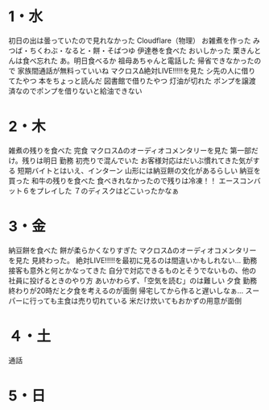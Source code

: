 # 1・水
初日の出は曇っていたので見れなかった
	Cloudflare（物理）
お雑煮を作った
	みつば・ちくわぶ・なると・餅・そばつゆ
伊達巻を食べた
	おいしかった
栗きんとんは食べ忘れた
	あ。明日食べるか
祖母あちゃんと電話した
	帰省できなかったので
	家族間通話が無料っていいね
マクロスΔ絶対LIVE!!!!!を見た
	シ先の人に借りてたやつ
本をちょっと読んだ
	図書館で借りたやつ
灯油が切れた
	ポンプを譲渡済なのでポンプを借りないと給油できない
# 2・木
雑煮の残りを食べた
	完食
マクロスΔのオーディオコメンタリーを見た
	第一部だけ。残りは明日
勤務
	初売りで混んでいた
	お客様対応はだいぶ慣れてきた気がする
	短期バイトとはいえ、インターン
山形には納豆餅の文化があるらしい
	納豆を買った
和牛の残りを食べた
	食べきれなかったので残りは冷凍！！
エースコンバット６をプレイした
	７のディスクはどこいったかなぁ
# 3・金
納豆餅を食べた
	餅が柔らかくなりすぎた
マクロスΔのオーディオコメンタリーを見た
	見終わった。
	絶対LIVE!!!!!を最初に見るのは間違いかもしれない...
勤務
	接客も意外と何とかなってきた
	自分で対応できるものとそうでないもの、他の社員に投げるときのやり方
	あいかわらず、「空気を読む」のは難しい
夕食
	勤務終わりが20時だと夕食を考えるのが面倒
	帰宅してから作ると遅いしなぁ...
	スーパーに行っても主食は売り切れている
	米だけ炊いてもおかずの用意が面倒
# ４・土
通話
# 5・日
